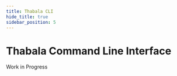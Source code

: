 ```yaml
---
title: Thabala CLI
hide_title: true
sidebar_position: 5
---
```

# Thabala Command Line Interface

Work in Progress
